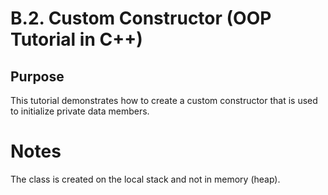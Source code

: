 # B.2. Custom Constructor (OOP Tutorial in C++)

## Purpose

This tutorial demonstrates how to create a custom constructor that is used to initialize private data members.

# Notes

The class is created on the local stack and not in memory (heap).
